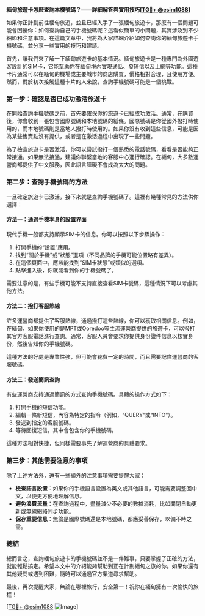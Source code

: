 **緬甸旅遊卡怎麽查詢本機號碼？——詳細解答與實用技巧[[TG💪+ @esim1088](https://t.me/s/esim1088)]**

如果你正計劃前往緬甸旅遊，並且已經入手了一張緬甸旅遊卡，那麼有一個問題可能會困擾你：如何查詢自己的手機號碼呢？這看似簡單的小問題，其實涉及到不少細節和注意事項。在這篇文章中，我將為大家詳細介紹如何查詢你的緬甸旅遊卡手機號碼，並分享一些實用的技巧和建議。

首先，讓我們來了解一下緬甸旅遊卡的基本情況。緬甸旅遊卡是一種專門為外國遊客設計的SIM卡，它能幫助你在緬甸境內實現通話、發短信以及上網等功能。這種卡片通常可以在緬甸的機場或主要城市的商店購買，價格相對合理，且使用方便。然而，對於初次接觸這種卡片的人來說，查詢手機號碼可能是一個挑戰。

### **第一步：確認是否已成功激活旅遊卡**

在開始查詢手機號碼之前，首先要確保你的旅遊卡已經成功激活。通常，在購買後，你會收到一張包含國際號碼和本地號碼的紙條。國際號碼是你從國外撥打時使用的，而本地號碼則是當地人撥打時使用的。如果你沒有收到這些信息，可能是因為某些售賣點沒有提供，或者是在激活過程中出現了一些問題。

為了檢查旅遊卡是否激活，你可以嘗試撥打一個熟悉的電話號碼，看看是否能夠正常接通。如果無法接通，建議你聯繫當地的客服中心進行確認。在緬甸，大多數運營商都提供了中文服務，因此語言障礙不會成為太大的問題。

### **第二步：查詢手機號碼的方法**

一旦確定旅遊卡已激活，接下來就是查詢手機號碼了。這裡有幾種常見的方法供你選擇：

#### **方法一：通過手機本身的設置界面**

現代手機一般都支持顯示SIM卡的信息。你可以按照以下步驟操作：

1. 打開手機的“設置”應用。
2. 找到“關於手機”或“狀態”選項（不同品牌的手機可能位置略有差異）。
3. 在這個頁面中，應該能找到“SIM卡狀態”或類似的選項。
4. 點擊進入後，你就能看到你的手機號碼了。

需要注意的是，有些手機可能不支持直接查看SIM卡號碼，這種情況下可以考慮其他方法。

#### **方法二：撥打客服熱線**

許多運營商都提供了客服熱線，通過撥打這些熱線，你可以獲取相關信息。例如，在緬甸，如果你使用的是MPT或Ooredoo等主流運營商提供的旅遊卡，可以撥打其官方客服電話進行查詢。通常，客服人員會要求你提供身份證件信息以核實身份，然後告知你的手機號碼。

這種方法的好處是專業性強，但可能會花費一定的時間，而且需要記住運營商的客服號碼。

#### **方法三：發送簡訊查詢**

有些運營商支持通過簡訊的方式查詢手機號碼。具體的操作方式如下：

1. 打開手機的短信功能。
2. 編輯一條新短信，內容為特定的指令（例如，“QUERY”或“INFO”）。
3. 發送到指定的客服號碼。
4. 等待回復短信，其中會包含你的手機號碼。

這種方法相對快捷，但同樣需要事先了解運營商的具體要求。

### **第三步：其他需要注意的事項**

除了上述方法外，還有一些額外的注意事項需要提醒大家：

- **檢查語言設置**：如果你的手機語言設置為英文或其他語言，可能需要調整回中文，以便更方便地理解信息。
- **避免浪費流量**：在查詢過程中，盡量減少不必要的數據消耗，比如關閉自動更新或無線網絡同步功能。
- **保存重要信息**：無論是國際號碼還是本地號碼，都應妥善保存，以備不時之需。

### **總結**

總而言之，查詢緬甸旅遊卡的手機號碼並不是一件難事，只要掌握了正確的方法，就能輕鬆搞定。希望本文中的介紹能夠幫助到正在計劃緬甸之旅的你。如果你還有其他疑問或遇到困難，隨時可以通過官方渠道尋求幫助。

最後，再次提醒大家，無論在哪裡旅行，安全第一！祝你在緬甸擁有一次愉快的旅程！

[[TG💪+ @esim1088](https://t.me/s/esim1088) ![Image](https://i.postimg.cc/4NQfJmqS/Snipaste-2025-05-13-00-14-12.png)]